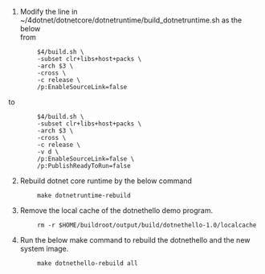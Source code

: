 1. Modify the line in ~/4dotnet/dotnetcore/dotnetruntime/build_dotnetruntime.sh as the below   
from
~~~
        $4/build.sh \
        -subset clr+libs+host+packs \
        -arch $3 \
        -cross \
        -c release \
        /p:EnableSourceLink=false
~~~
to
~~~
        $4/build.sh \
        -subset clr+libs+host+packs \
        -arch $3 \
        -cross \
        -c release \
        -v d \
        /p:EnableSourceLink=false \
        /p:PublishReadyToRun=false
~~~   
2. Rebuild dotnet core runtime by the below command
~~~
        make dotnetruntime-rebuild
~~~ 
3. Remove the local cache of the dotnethello demo program.
~~~
        rm -r $HOME/buildroot/output/build/dotnethello-1.0/localcache
~~~
4. Run the below make command to rebuild the dotnethello and the new system image. 
~~~
        make dotnethello-rebuild all
~~~